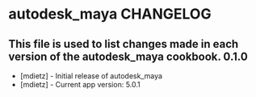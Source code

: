 autodesk_maya CHANGELOG
==========================

This file is used to list changes made in each version of the autodesk_maya cookbook.
0.1.0
-----
- [mdietz] - Initial release of autodesk_maya
- [mdietz] - Current app version: 5.0.1